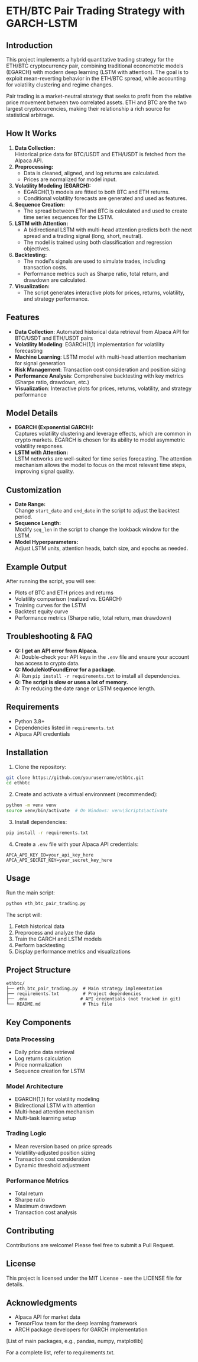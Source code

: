 # ETH/BTC Pair Trading Strategy with GARCH-LSTM

## Introduction

This project implements a hybrid quantitative trading strategy for the ETH/BTC cryptocurrency pair, combining traditional econometric models (EGARCH) with modern deep learning (LSTM with attention). The goal is to exploit mean-reverting behavior in the ETH/BTC spread, while accounting for volatility clustering and regime changes.

Pair trading is a market-neutral strategy that seeks to profit from the relative price movement between two correlated assets. ETH and BTC are the two largest cryptocurrencies, making their relationship a rich source for statistical arbitrage.

## How It Works

1. **Data Collection:**  
   Historical price data for BTC/USDT and ETH/USDT is fetched from the Alpaca API.
2. **Preprocessing:**  
   - Data is cleaned, aligned, and log returns are calculated.  
   - Prices are normalized for model input.
3. **Volatility Modeling (EGARCH):**  
   - EGARCH(1,1) models are fitted to both BTC and ETH returns.  
   - Conditional volatility forecasts are generated and used as features.
4. **Sequence Creation:**  
   - The spread between ETH and BTC is calculated and used to create time series sequences for the LSTM.
5. **LSTM with Attention:**  
   - A bidirectional LSTM with multi-head attention predicts both the next spread and a trading signal (long, short, neutral).  
   - The model is trained using both classification and regression objectives.
6. **Backtesting:**  
   - The model's signals are used to simulate trades, including transaction costs.  
   - Performance metrics such as Sharpe ratio, total return, and drawdown are calculated.
7. **Visualization:**  
   - The script generates interactive plots for prices, returns, volatility, and strategy performance.

## Features

- **Data Collection**: Automated historical data retrieval from Alpaca API for BTC/USDT and ETH/USDT pairs
- **Volatility Modeling**: EGARCH(1,1) implementation for volatility forecasting
- **Machine Learning**: LSTM model with multi-head attention mechanism for signal generation
- **Risk Management**: Transaction cost consideration and position sizing
- **Performance Analysis**: Comprehensive backtesting with key metrics (Sharpe ratio, drawdown, etc.)
- **Visualization**: Interactive plots for prices, returns, volatility, and strategy performance

## Model Details

- **EGARCH (Exponential GARCH):**  
  Captures volatility clustering and leverage effects, which are common in crypto markets. EGARCH is chosen for its ability to model asymmetric volatility responses.
- **LSTM with Attention:**  
  LSTM networks are well-suited for time series forecasting. The attention mechanism allows the model to focus on the most relevant time steps, improving signal quality.

## Customization

- **Date Range:**  
  Change `start_date` and `end_date` in the script to adjust the backtest period.
- **Sequence Length:**  
  Modify `seq_len` in the script to change the lookback window for the LSTM.
- **Model Hyperparameters:**  
  Adjust LSTM units, attention heads, batch size, and epochs as needed.

## Example Output

After running the script, you will see:
- Plots of BTC and ETH prices and returns
- Volatility comparison (realized vs. EGARCH)
- Training curves for the LSTM
- Backtest equity curve
- Performance metrics (Sharpe ratio, total return, max drawdown)

## Troubleshooting & FAQ

- **Q: I get an API error from Alpaca.**  
  A: Double-check your API keys in the `.env` file and ensure your account has access to crypto data.
- **Q: ModuleNotFoundError for a package.**  
  A: Run `pip install -r requirements.txt` to install all dependencies.
- **Q: The script is slow or uses a lot of memory.**  
  A: Try reducing the date range or LSTM sequence length.

## Requirements

- Python 3.8+
- Dependencies listed in `requirements.txt`
- Alpaca API credentials

## Installation

1. Clone the repository:
```bash
git clone https://github.com/yourusername/ethbtc.git
cd ethbtc
```
2. Create and activate a virtual environment (recommended):
```bash
python -m venv venv
source venv/bin/activate  # On Windows: venv\Scripts\activate
```
3. Install dependencies:
```bash
pip install -r requirements.txt
```
4. Create a `.env` file with your Alpaca API credentials:
```
APCA_API_KEY_ID=your_api_key_here
APCA_API_SECRET_KEY=your_secret_key_here
```

## Usage

Run the main script:
```bash
python eth_btc_pair_trading.py
```

The script will:
1. Fetch historical data
2. Preprocess and analyze the data
3. Train the GARCH and LSTM models
4. Perform backtesting
5. Display performance metrics and visualizations

## Project Structure

```
ethbtc/
├── eth_btc_pair_trading.py  # Main strategy implementation
├── requirements.txt         # Project dependencies
├── .env                    # API credentials (not tracked in git)
└── README.md                # This file
```

## Key Components

### Data Processing
- Daily price data retrieval
- Log returns calculation
- Price normalization
- Sequence creation for LSTM

### Model Architecture
- EGARCH(1,1) for volatility modeling
- Bidirectional LSTM with attention
- Multi-head attention mechanism
- Multi-task learning setup

### Trading Logic
- Mean reversion based on price spreads
- Volatility-adjusted position sizing
- Transaction cost consideration
- Dynamic threshold adjustment

### Performance Metrics
- Total return
- Sharpe ratio
- Maximum drawdown
- Transaction cost analysis

## Contributing

Contributions are welcome! Please feel free to submit a Pull Request.

## License

This project is licensed under the MIT License - see the LICENSE file for details.

## Acknowledgments

- Alpaca API for market data
- TensorFlow team for the deep learning framework
- ARCH package developers for GARCH implementation

[List of main packages, e.g., pandas, numpy, matplotlib]

For a complete list, refer to requirements.txt.
